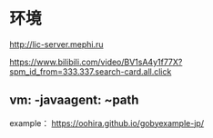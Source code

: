 # 环境

http://lic-server.mephi.ru

https://www.bilibili.com/video/BV1sA4y1f77X?spm_id_from=333.337.search-card.all.click


vm:
-javaagent: ~path
-----------------------------------------------------------------------

example：
https://oohira.github.io/gobyexample-jp/
